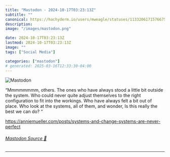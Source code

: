 ```yaml
---
title: "Mastodon - 2024-10-17T03:23:13Z"
subtitle: ""
canonical: https://hachyderm.io/users/mweagle/statuses/113320617157667541
description:
image: "/images/mastodon.png"

date: 2024-10-17T03:23:13Z
lastmod: 2024-10-17T03:23:13Z
image: ""
tags: ["Social Media"]

categories: ["mastodon"]
# generated: 2025-03-16T12:33:30-04:00
---
```

![Mastodon](/images/mastodon.png)

<p>“Mmmmmmmm, others. The ones who have always stood a little bit outside the system. Who could never quite adjust themselves to the right configuration to fit into the workings. Who have always felt a bit out of place. Who look at the systems, all of them, and wonder, Is this really the best we can do? “</p><p><a href="https://anniemueller.com/posts/systems-and-change-systems-are-never-perfect" target="_blank" rel="nofollow noopener noreferrer" translate="no"><span class="invisible">https://</span><span class="ellipsis">anniemueller.com/posts/systems</span><span class="invisible">-and-change-systems-are-never-perfect</span></a></p>


###### [Mastodon Source 🐘](https://hachyderm.io/@mweagle/113320617157667541)

___

